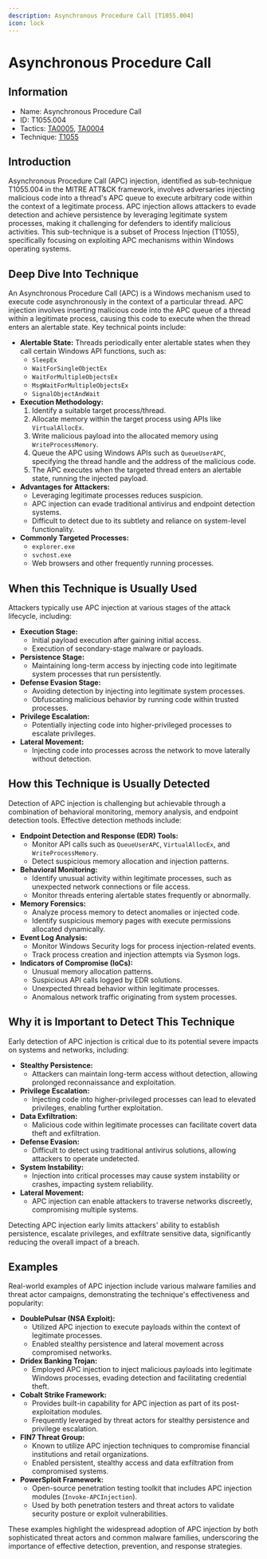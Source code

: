 ```yaml
---
description: Asynchronous Procedure Call [T1055.004]
icon: lock
---
```


# Asynchronous Procedure Call

## Information

* Name: Asynchronous Procedure Call
* ID: T1055.004
* Tactics: [TA0005](../../ta0005/), [TA0004](../)
* Technique: [T1055](./)

## Introduction

Asynchronous Procedure Call (APC) injection, identified as sub-technique T1055.004 in the MITRE ATT\&CK framework, involves adversaries injecting malicious code into a thread's APC queue to execute arbitrary code within the context of a legitimate process. APC injection allows attackers to evade detection and achieve persistence by leveraging legitimate system processes, making it challenging for defenders to identify malicious activities. This sub-technique is a subset of Process Injection (T1055), specifically focusing on exploiting APC mechanisms within Windows operating systems.

## Deep Dive Into Technique

An Asynchronous Procedure Call (APC) is a Windows mechanism used to execute code asynchronously in the context of a particular thread. APC injection involves inserting malicious code into the APC queue of a thread within a legitimate process, causing this code to execute when the thread enters an alertable state. Key technical points include:

* **Alertable State:** Threads periodically enter alertable states when they call certain Windows API functions, such as:
  * `SleepEx`
  * `WaitForSingleObjectEx`
  * `WaitForMultipleObjectsEx`
  * `MsgWaitForMultipleObjectsEx`
  * `SignalObjectAndWait`
* **Execution Methodology:**
  1. Identify a suitable target process/thread.
  2. Allocate memory within the target process using APIs like `VirtualAllocEx`.
  3. Write malicious payload into the allocated memory using `WriteProcessMemory`.
  4. Queue the APC using Windows APIs such as `QueueUserAPC`, specifying the thread handle and the address of the malicious code.
  5. The APC executes when the targeted thread enters an alertable state, running the injected payload.
* **Advantages for Attackers:**
  * Leveraging legitimate processes reduces suspicion.
  * APC injection can evade traditional antivirus and endpoint detection systems.
  * Difficult to detect due to its subtlety and reliance on system-level functionality.
* **Commonly Targeted Processes:**
  * `explorer.exe`
  * `svchost.exe`
  * Web browsers and other frequently running processes.

## When this Technique is Usually Used

Attackers typically use APC injection at various stages of the attack lifecycle, including:

* **Execution Stage:**
  * Initial payload execution after gaining initial access.
  * Execution of secondary-stage malware or payloads.
* **Persistence Stage:**
  * Maintaining long-term access by injecting code into legitimate system processes that run persistently.
* **Defense Evasion Stage:**
  * Avoiding detection by injecting into legitimate system processes.
  * Obfuscating malicious behavior by running code within trusted processes.
* **Privilege Escalation:**
  * Potentially injecting code into higher-privileged processes to escalate privileges.
* **Lateral Movement:**
  * Injecting code into processes across the network to move laterally without detection.

## How this Technique is Usually Detected

Detection of APC injection is challenging but achievable through a combination of behavioral monitoring, memory analysis, and endpoint detection tools. Effective detection methods include:

* **Endpoint Detection and Response (EDR) Tools:**
  * Monitor API calls such as `QueueUserAPC`, `VirtualAllocEx`, and `WriteProcessMemory`.
  * Detect suspicious memory allocation and injection patterns.
* **Behavioral Monitoring:**
  * Identify unusual activity within legitimate processes, such as unexpected network connections or file access.
  * Monitor threads entering alertable states frequently or abnormally.
* **Memory Forensics:**
  * Analyze process memory to detect anomalies or injected code.
  * Identify suspicious memory pages with execute permissions allocated dynamically.
* **Event Log Analysis:**
  * Monitor Windows Security logs for process injection-related events.
  * Track process creation and injection attempts via Sysmon logs.
* **Indicators of Compromise (IoCs):**
  * Unusual memory allocation patterns.
  * Suspicious API calls logged by EDR solutions.
  * Unexpected thread behavior within legitimate processes.
  * Anomalous network traffic originating from system processes.

## Why it is Important to Detect This Technique

Early detection of APC injection is critical due to its potential severe impacts on systems and networks, including:

* **Stealthy Persistence:**
  * Attackers can maintain long-term access without detection, allowing prolonged reconnaissance and exploitation.
* **Privilege Escalation:**
  * Injecting code into higher-privileged processes can lead to elevated privileges, enabling further exploitation.
* **Data Exfiltration:**
  * Malicious code within legitimate processes can facilitate covert data theft and exfiltration.
* **Defense Evasion:**
  * Difficult to detect using traditional antivirus solutions, allowing attackers to operate undetected.
* **System Instability:**
  * Injection into critical processes may cause system instability or crashes, impacting system reliability.
* **Lateral Movement:**
  * APC injection can enable attackers to traverse networks discreetly, compromising multiple systems.

Detecting APC injection early limits attackers' ability to establish persistence, escalate privileges, and exfiltrate sensitive data, significantly reducing the overall impact of a breach.

## Examples

Real-world examples of APC injection include various malware families and threat actor campaigns, demonstrating the technique's effectiveness and popularity:

* **DoublePulsar (NSA Exploit):**
  * Utilized APC injection to execute payloads within the context of legitimate processes.
  * Enabled stealthy persistence and lateral movement across compromised networks.
* **Dridex Banking Trojan:**
  * Employed APC injection to inject malicious payloads into legitimate Windows processes, evading detection and facilitating credential theft.
* **Cobalt Strike Framework:**
  * Provides built-in capability for APC injection as part of its post-exploitation modules.
  * Frequently leveraged by threat actors for stealthy persistence and privilege escalation.
* **FIN7 Threat Group:**
  * Known to utilize APC injection techniques to compromise financial institutions and retail organizations.
  * Enabled persistent, stealthy access and data exfiltration from compromised systems.
* **PowerSploit Framework:**
  * Open-source penetration testing toolkit that includes APC injection modules (`Invoke-APCInjection`).
  * Used by both penetration testers and threat actors to validate security posture or exploit vulnerabilities.

These examples highlight the widespread adoption of APC injection by both sophisticated threat actors and common malware families, underscoring the importance of effective detection, prevention, and response strategies.
